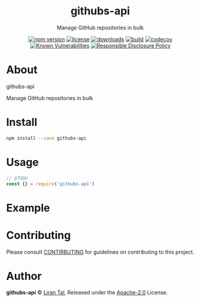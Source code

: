 <p align="center"><h1 align="center">
  githubs-api
</h1>

<p align="center">
  Manage GitHub repositories in bulk
</p>

<p align="center">
  <a href="https://www.npmjs.org/package/githubs-api"><img src="https://badgen.net/npm/v/githubs-api" alt="npm version"/></a>
  <a href="https://www.npmjs.org/package/githubs-api"><img src="https://badgen.net/npm/license/githubs-api" alt="license"/></a>
  <a href="https://www.npmjs.org/package/githubs-api"><img src="https://badgen.net/npm/dt/githubs-api" alt="downloads"/></a>
  <a href="https://travis-ci.org/lirantal/githubs-api"><img src="https://badgen.net/travis/lirantal/githubs-api" alt="build"/></a>
  <a href="https://codecov.io/gh/lirantal/githubs-api"><img src="https://badgen.net/codecov/c/github/lirantal/githubs-api" alt="codecov"/></a>
  <a href="https://snyk.io/test/github/lirantal/githubs-api"><img src="https://snyk.io/test/github/lirantal/githubs-api/badge.svg" alt="Known Vulnerabilities"/></a>
  <a href="./SECURITY.md"><img src="https://img.shields.io/badge/Security-Responsible%20Disclosure-yellow.svg" alt="Responsible Disclosure Policy" /></a>
</p>

# About

githubs-api

Manage GitHub repositories in bulk

# Install

```bash
npm install --save githubs-api
```

# Usage

```js
// @TODO
const {} = require('githubs-api')
```

# Example

<!-- TODO -->

# Contributing

Please consult [CONTIRBUTING](./CONTRIBUTING.md) for guidelines on contributing to this project.

# Author

**githubs-api** © [Liran Tal](https://github.com/lirantal), Released under the [Apache-2.0](./LICENSE) License.
